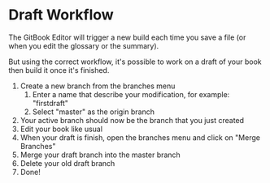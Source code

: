 # Draft Workflow

The GitBook Editor will trigger a new build each time you save a file \(or when you edit the glossary or the summary\).

But using the correct workflow, it's possible to work on a draft of your book then build it once it's finished.

1. Create a new branch from the branches menu
   1. Enter a name that describe your modification, for example: "firstdraft"
   2. Select "master" as the origin branch
2. Your active branch should now be the branch that you just created
3. Edit your book like usual
4. When your draft is finish, open the branches menu and click on "Merge Branches"
5. Merge your draft branch into the master branch
6. Delete your old draft branch
7. Done!

